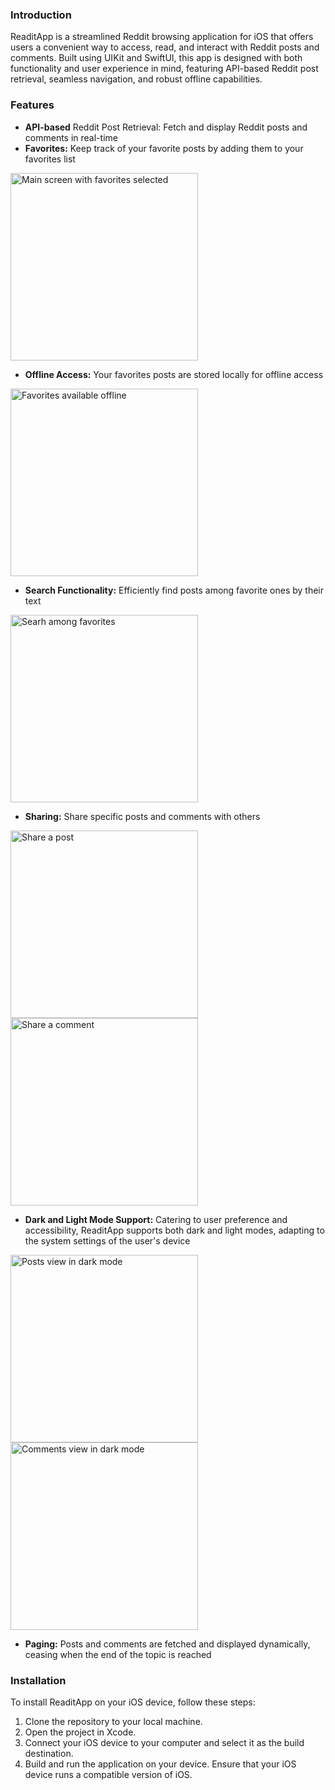 <h3>Introduction</h3>

ReaditApp is a streamlined Reddit browsing application for iOS that offers users a convenient way to access, read, and interact with Reddit posts and comments. 
Built using UIKit and SwiftUI, this app is designed with both functionality and user experience in mind, featuring API-based Reddit post retrieval, seamless navigation, 
and robust offline capabilities.

<h3>Features</h3>

- <b>API-based</b> Reddit Post Retrieval: Fetch and display Reddit posts and comments in real-time
- <b>Favorites:</b> Keep track of your favorite posts by adding them to your favorites list
<div align="left">
  <img src="https://res.cloudinary.com/df9uihxz1/image/upload/v1712493348/set-favorites_gw9te1.png" width="300" alt="Main screen with favorites selected">
</div>

- <b>Offline Access:</b> Your favorites posts are stored locally for offline access
<div align="left">
  <img src="https://res.cloudinary.com/df9uihxz1/image/upload/v1712493349/favorites_dt4d43.png" width="300" alt="Favorites available offline">
</div>

- <b>Search Functionality:</b> Efficiently find posts among favorite ones by their text
<div align="left">
  <img src="https://res.cloudinary.com/df9uihxz1/image/upload/v1712493349/search_optmg5.png" width="300" alt="Searh among favorites">
</div>

- <b>Sharing:</b> Share specific posts and comments with others
<p float="center">
  <img src="https://res.cloudinary.com/df9uihxz1/image/upload/v1712493349/share-post_bnts04.png" width="300" alt="Share a post">
  <img src="https://res.cloudinary.com/df9uihxz1/image/upload/v1712493348/share-comment_i6kviq.png" width="300" alt="Share a comment">
</p>

- <b>Dark and Light Mode Support:</b> Catering to user preference and accessibility, ReaditApp supports both dark and light modes, adapting to the system settings of the user's device
<p align="left">
  <img src="https://res.cloudinary.com/df9uihxz1/image/upload/v1712493349/posts-dark_yburow.png" width="300" alt="Posts view in dark mode">
  <img src="https://res.cloudinary.com/df9uihxz1/image/upload/v1712493348/comments-dark_x07xsf.png" width="300" alt="Comments view in dark mode">
</p>

- <b>Paging:</b> Posts and comments are fetched and displayed dynamically, ceasing when the end of the topic is reached

<h3>Installation</h3>

To install ReaditApp on your iOS device, follow these steps:

1. Clone the repository to your local machine.
2. Open the project in Xcode.
3. Connect your iOS device to your computer and select it as the build destination.
4. Build and run the application on your device.
Ensure that your iOS device runs a compatible version of iOS.
